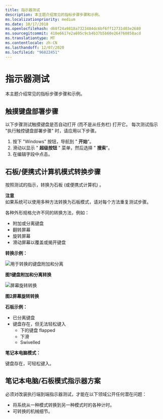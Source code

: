 ```yaml
---
title: 指示器测试
description: 本主题介绍常见的指标步骤步骤和示例。
ms.localizationpriority: medium
ms.date: 10/17/2018
ms.openlocfilehash: d68f24a9818a7323484dc6bf6ff12731d03e2680
ms.sourcegitcommit: 418e6617e2a695c9cb4b37b5b60e264760858acd
ms.translationtype: MT
ms.contentlocale: zh-CN
ms.lasthandoff: 12/07/2020
ms.locfileid: "96822451"
---
```

# <a name="indicator-testing"></a>指示器测试


本主题介绍常见的指标步骤步骤和示例。

## <a name="span-idtouchkbdspanspan-idtouchkbdspantouch-keyboard-deployment-steps"></a><span id="touchkbd"></span><span id="TOUCHKBD"></span>触摸键盘部署步骤


以下步骤测试触摸键盘是否自动打开 (而不是从任务栏) 打开它。 每次测试指示 "执行触控键盘部署步骤" 时，请应用以下步骤。

1.  按下 "Windows" 按钮，导航到 " **开始**"。
2.  滑动以显示 " **超级按钮** " 菜单，然后选择 " **搜索**"。
3.  在编辑字段中点击。

## <a name="span-idconvspanspan-idconvspanslatelaptop-mode-conversion-steps"></a><span id="conv"></span><span id="CONV"></span>石板/便携式计算机模式转换步骤


按照测试的指示，转换为石板 (或便携式计算机) 。

**注意**  
如果系统可以使用多种方法转换为石板模式，请对每个方法重复测试步骤。

各种外形规格允许不同的转换方法，例如：

-   附加或分离键盘
-   翻转屏幕
-   旋转屏幕
-   滑动屏幕以覆盖或揭开键盘

**转换示例：**

![用于转换的键盘附加和分离](images/keyboardattachdetachconvertible.jpg)

**图1键盘附加和分离转换**

![屏幕旋转转换](images/screenswivelconvertible.jpg)

**图2屏幕旋转转换**

 

**石板示例：**

-   已分离键盘
-   键盘存在，但无法轻松键入
    -   下的键盘 flapped
    -   下滑
    -   Swivelled

**笔记本电脑模式：**

键盘存在，可轻松键入。

## <a name="span-idlaptop_slate_mode_indicator_scenariosspanspan-idlaptop_slate_mode_indicator_scenariosspanspan-idlaptop_slate_mode_indicator_scenariosspanlaptopslate-mode-indicator-scenarios"></a><span id="Laptop_slate_mode_indicator_scenarios"></span><span id="laptop_slate_mode_indicator_scenarios"></span><span id="LAPTOP_SLATE_MODE_INDICATOR_SCENARIOS"></span>笔记本电脑/石板模式指示器方案


必须对改装执行端到端指示器测试，才能在以下领域公开任何潜在问题：

-   将系统从一种模式转换到另一种模式时的各种计时。
-   可转换的机械细节。

 

 




